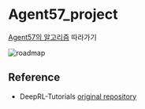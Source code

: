 # Agent57_project
[Agent57의 알고리즘](https://deepmind.com/blog/article/Agent57-Outperforming-the-human-Atari-benchmark) 따라가기

![roadmap](https://kstatic.googleusercontent.com/files/f6b5f285173d4449285a8e812b8385f45c03f7104e1c41370a73e0c8558ff82d6a69e60962dd91c4972c444fd73bc4f98a06b5487eff5a037a37bc42f97cef3b)

## Reference
* DeepRL-Tutorials [original repository](https://github.com/qfettes/DeepRL-Tutorials)
